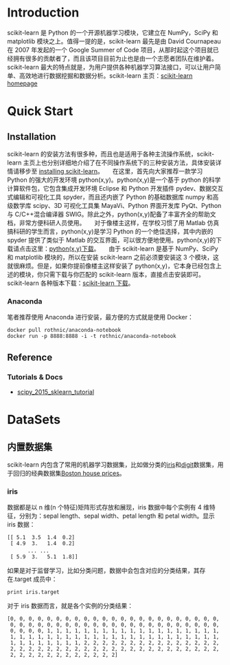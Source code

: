 # Introduction

scikit-learn 是 Python 的一个开源机器学习模块，它建立在 NumPy，SciPy 和 matplotlib 模块之上。值得一提的是，scikit-learn 最先是由 David Cournapeau 在 2007 年发起的一个 Google Summer of Code 项目，从那时起这个项目就已经拥有很多的贡献者了，而且该项目目前为止也是由一个志愿者团队在维护着。scikit-learn 最大的特点就是，为用户提供各种机器学习算法接口，可以让用户简单、高效地进行数据挖掘和数据分析。scikit-learn 主页：[scikit-learn homepage](http://scikit-learn.org/dev/)

# Quick Start

## Installation

scikit-learn 的安装方法有很多种，而且也是适用于各种主流操作系统，scikit-learn 主页上也分别详细地介绍了在不同操作系统下的三种安装方法，具体安装详情请移步至 [installing scikit-learn](http://scikit-learn.org/dev/install.html)。　　在这里，首先向大家推荐一款学习 Python 的强大的开发环境 python(x,y)。python(x,y)是一个基于 python 的科学计算软件包，它包含集成开发环境 Eclipse 和 Python 开发插件 pydev、数据交互式编辑和可视化工具 spyder，而且还内嵌了 Python 的基础数据库 numpy 和高级数学库 scipy、3D 可视化工具集 MayaVi、Python 界面开发库 PyQt、Python 与 C/C++混合编译器 SWIG。除此之外，python(x,y)配备了丰富齐全的帮助文 档，非常方便科研人员使用。　　对于像楼主这样，在学校习惯了用 Matlab 仿真搞科研的学生而言，python(x,y)是学习 Python 的一个绝佳选择，其中内嵌的 spyder 提供了类似于 Matlab 的交互界面，可以很方便地使用。python(x,y)的下载请点击这里：[python(x,y)下载](http://www.softpedia.com/get/Programming/Other-Programming-Files/Python-x-y.shtml)。　　由于 scikit-learn 是基于 NumPy、SciPy 和 matplotlib 模块的，所以在安装 scikit-learn 之前必须要安装这 3 个模块，这就很麻烦。但是，如果你提前像楼主这样安装了 python(x,y)，它本身已经包含上述的模块，你只需下载与你匹配的 scikit-learn 版本，直接点击安装即可。　　 scikit-learn 各种版本下载：[scikit-learn 下载](https://pypi.python.org/pypi/scikit-learn/)。

### Anaconda

笔者推荐使用 Anaconda 进行安装，最方便的方式就是使用 Docker：

```
docker pull rothnic/anaconda-notebook
docker run -p 8888:8888 -i -t rothnic/anaconda-notebook
```

## Reference

### Tutorials & Docs

* [scipy_2015_sklearn_tutorial](https://github.com/amueller/scipy_2015_sklearn_tutorial)

# DataSets

## 内置数据集

scikit-learn 内包含了常用的机器学习数据集，比如做分类的[iris](https://en.wikipedia.org/wiki/Iris_flower_data_set)和[digit](http://archive.ics.uci.edu/ml/datasets/Pen-Based+Recognition+of+Handwritten+Digits)数据集，用于回归的经典数据集[Boston house prices](http://archive.ics.uci.edu/ml/datasets/Housing)。

### iris

数据都是以 n 维(n 个特征)矩阵形式存放和展现，iris 数据中每个实例有 4 维特征，分别为：sepal length、sepal width、petal length 和 petal width。显示 iris 数据：

```
[[ 5.1  3.5  1.4  0.2]
 [ 4.9  3.   1.4  0.2]
　　　　... ...
 [ 5.9  3.   5.1  1.8]]
```

如果是对于监督学习，比如分类问题，数据中会包含对应的分类结果，其存在.target 成员中：

```
print iris.target
```

对于 iris 数据而言，就是各个实例的分类结果：

```
[0, 0, 0, 0, 0, 0, 0, 0, 0, 0, 0, 0, 0, 0, 0, 0, 0, 0, 0, 0, 0, 0, 0,
 0, 0, 0, 0, 0, 0, 0, 0, 0, 0, 0, 0, 0, 0, 0, 0, 0, 0, 0, 0, 0, 0, 0,
 0, 0, 0, 0, 1, 1, 1, 1, 1, 1, 1, 1, 1, 1, 1, 1, 1, 1, 1, 1, 1, 1, 1,
 1, 1, 1, 1, 1, 1, 1, 1, 1, 1, 1, 1, 1, 1, 1, 1, 1, 1, 1, 1, 1, 1, 1,
 1, 1, 1, 1, 1, 1, 1, 1, 2, 2, 2, 2, 2, 2, 2, 2, 2, 2, 2, 2, 2, 2, 2,
 2, 2, 2, 2, 2, 2, 2, 2, 2, 2, 2, 2, 2, 2, 2, 2, 2, 2, 2, 2, 2, 2, 2,
 2, 2, 2, 2, 2, 2, 2, 2, 2, 2, 2, 2]
```
